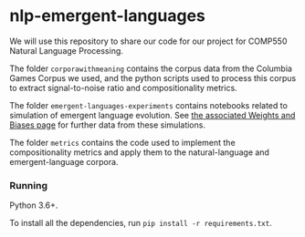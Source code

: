 # nlp-emergent-languages

We will use this repository to share our code for our project for COMP550 Natural Language Processing.

The folder `corporawithmeaning` contains the corpus data from the Columbia Games Corpus we used, and the python scripts used to process this corpus to extract signal-to-noise ratio and compositionality metrics.

The folder `emergent-languages-experiments` contains notebooks related to simulation of emergent language evolution. See [the associated Weights and Biases page](https://wandb.ai/volut3s/nlp-emergent-languages) for further data from these simulations.

The folder `metrics` contains the code used to implement the compositionality metrics and apply them to the natural-language and emergent-language corpora.

### Running

Python 3.6+.

To install all the dependencies, run `pip install -r requirements.txt`.
